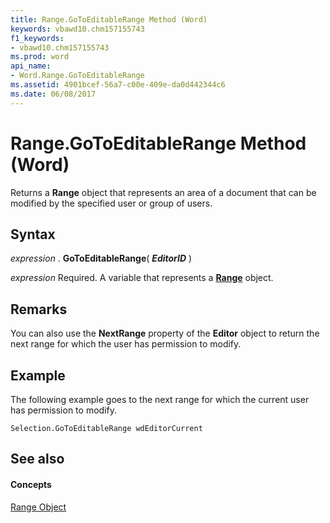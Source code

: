 ```yaml
---
title: Range.GoToEditableRange Method (Word)
keywords: vbawd10.chm157155743
f1_keywords:
- vbawd10.chm157155743
ms.prod: word
api_name:
- Word.Range.GoToEditableRange
ms.assetid: 4901bcef-56a7-c00e-409e-da0d442344c6
ms.date: 06/08/2017
---
```



# Range.GoToEditableRange Method (Word)

Returns a  **Range** object that represents an area of a document that can be modified by the specified user or group of users.


## Syntax

 _expression_ . **GoToEditableRange**( **_EditorID_** )

 _expression_ Required. A variable that represents a **[Range](Word.Range.md)** object.


## Remarks

You can also use the  **NextRange** property of the **Editor** object to return the next range for which the user has permission to modify.


## Example

The following example goes to the next range for which the current user has permission to modify.


```
Selection.GoToEditableRange wdEditorCurrent
```


## See also


#### Concepts


[Range Object](Word.Range.md)

